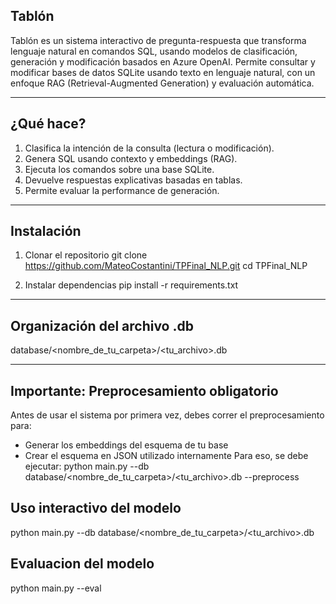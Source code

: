 ## Tablón

Tablón es un sistema interactivo de pregunta-respuesta que transforma lenguaje natural en comandos SQL, usando modelos de clasificación, generación y modificación basados en Azure OpenAI. Permite consultar y modificar bases de datos SQLite usando texto en lenguaje natural, con un enfoque RAG (Retrieval-Augmented Generation) y evaluación automática.

---

## ¿Qué hace?

1. Clasifica la intención de la consulta (lectura o modificación).
2. Genera SQL usando contexto y embeddings (RAG).
3. Ejecuta los comandos sobre una base SQLite.
4. Devuelve respuestas explicativas basadas en tablas.
5. Permite evaluar la performance de generación.

---

## Instalación

1. Clonar el repositorio
  git clone https://github.com/MateoCostantini/TPFinal_NLP.git
  cd TPFinal_NLP

2. Instalar dependencias
  pip install -r requirements.txt

---

## Organización del archivo .db
database/<nombre_de_tu_carpeta>/<tu_archivo>.db

---

## Importante: Preprocesamiento obligatorio
Antes de usar el sistema por primera vez, debes correr el preprocesamiento para:
* Generar los embeddings del esquema de tu base
* Crear el esquema en JSON utilizado internamente
Para eso, se debe ejecutar:
  python main.py --db database/<nombre_de_tu_carpeta>/<tu_archivo>.db --preprocess


## Uso interactivo del modelo
  python main.py --db database/<nombre_de_tu_carpeta>/<tu_archivo>.db


## Evaluacion del modelo
  python main.py --eval


